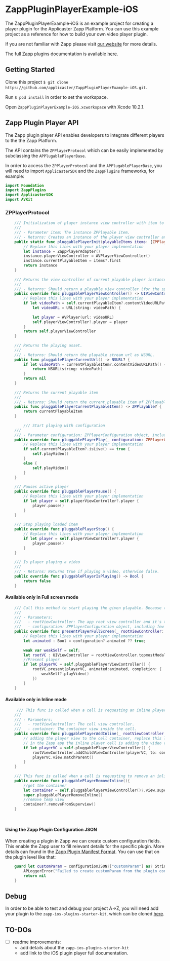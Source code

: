 # ZappPluginPlayerExample-iOS

The ZappPluginPlayerExample-iOS is an example project for creating a player plugin for the Applicaster Zapp Platform. You can use this example project as a reference for how to build your own video player plugin.

If you are not familiar with Zapp please visit [our website](http://applicaster.com/?page=product) for more details.

The full [Zapp](http://zapp.applicaster.com) plugins documentation is available [here](http://zapp-tech-book.herokuapp.com).

## Getting Started
Clone this project `$ git clone https://github.com/applicaster/ZappPluginPlayerExample-iOS.git`.

Run `$ pod install` in order to set the workspace.

Open `ZappPluginPlayerExample-iOS.xcworkspace` with Xcode 10.2.1.

## Zapp Plugin Player API
The Zapp plugin player API enables developers to integrate different players to the the Zapp Platform.

The API contains the `ZPPlayerProtocol` which can be easily implemented by subclassing the `APPlugablePlayerBase`.

In order to access the `ZPPlayerProtocol` and the `APPlugablePlayerBase`, you will need to import `ApplicasterSDK` and the `ZappPlugins` frameworks, for example:
``` swift
import Foundation
import ZappPlugins
import ApplicasterSDK
import AVKit
```

### ZPPlayerProtocol
``` swift
    /// Initialization of player instance view controller with item to play.
    ///
    /// - Parameter item: The instance ZPPlayable item.
    /// - Returns: Creates an instance of the player view controller and, in this example, returns a ZappPlayerAdapter instance.
    public static func pluggablePlayerInit(playableItems items: [ZPPlayable]?, configurationJSON: NSDictionary?) -> ZPPlayerProtocol? {
        // Replace this lines with your player implementation
        let instance = ZappPlayerAdapter()
        instance.playerViewController = AVPlayerViewController()
        instance.currentPlayableItem = items?.first
        return instance
    }
    
    /// Returns the view controller of current playable player instance.
    ///
    /// - Returns: Should return a playable view controller (for the specific instance).
    public override func pluggablePlayerViewController() -> UIViewController? {
        // Replace this lines with your player implementation
        if let videoPath = self.currentPlayableItem?.contentVideoURLPath(),
            let videoURL = URL(string: videoPath) {
            
            let player = AVPlayer(url: videoURL)
            self.playerViewController?.player = player
        }
        return self.playerViewController
    }
    
    /// Returns the playing asset.
    ///
    /// - Returns: Should return the playable stream url as NSURL.
    public func pluggablePlayerCurrentUrl() -> NSURL? {
        if let videoPath = currentPlayableItem?.contentVideoURLPath() {
            return NSURL(string: videoPath)
        }
        return nil
    }
    
    /// Returns the current playable item
    ///
    /// - Returns: Should return the current playable item of ZPPlayable type.
    public func pluggablePlayerCurrentPlayableItem() -> ZPPlayable? {
        return currentPlayableItem
    }
    
        /// Start playing with configuration
    ///
    /// - Parameter configuration: ZPPlayerConfiguration object, including few configurations for the player instance. For example, should the player start muted until tapped for the first time.
    public override func pluggablePlayerPlay(_ configuration: ZPPlayerConfiguration?) {
        // Replace this lines with your player implementation
        if self.currentPlayableItem?.isLive() == true {
            self.playVideo()
        }
        else {
            self.playVideo()
        }
    }
    
    /// Pauses active player
    public override func pluggablePlayerPause() {
        // Replace this lines with your player implementation
        if let player = self.playerViewController?.player {
            player.pause()
        }
    }
    
    /// Stop playing loaded item
    public override func pluggablePlayerStop() {
        // Replace this lines with your player implementation
        if let player = self.playerViewController?.player {
            player.pause()
        }
    }
    
    /// Is player playing a video
    ///
    /// - Returns: Returns true if playing a video, otherwise false.
    public override func pluggablePlayerIsPlaying() -> Bool {
        return false
    }
```

#### Available only in Full screen mode
``` swift
    /// Call this method to start playing the given playable. Because this is a full screen player after calling this method the app doesn't have control of it's flow.
    ///
    /// - Parameters:
    ///   - rootViewController: The app root view controller and it's topmostModal, in order to enable to present the player view controller.
    ///   - configuration: ZPPlayerConfiguration object, including few configurations for the player instance. For example, should the player start muted until tapped for the first time.
    public override func presentPlayerFullScreen(_ rootViewController: UIViewController, configuration: ZPPlayerConfiguration?) {
        // Replace this lines with your player implementation
        let animated : Bool = configuration?.animated ?? true;
        
        weak var weakSelf = self;
        let rootVC : UIViewController = rootViewController.topmostModal()
        //Present player
        if let playerVC = self.pluggablePlayerViewController() {
            rootVC.present(playerVC, animated:animated, completion: {
                weakSelf?.playVideo()
            })
        }
    }
```

#### Available only in Inline mode
``` swift
     /// This func is called when a cell is requesting an inline player view to present inside.
    ///
    /// - Parameters:
    ///   - rootViewController: The cell view controller.
    ///   - container: The container view inside the cell.
    public override func pluggablePlayerAddInline(_ rootViewController: UIViewController, container : UIView) {
        // adding the player view to the cell container, replace this lines with your player implementation
        // in the Zapp app the inline player cell is adding the video view in a ContainerView, so you should add it as ChildViewController and not as subview.
        if let playerVC = self.pluggablePlayerViewController() {
            rootViewController.addChildViewController(playerVC, to: container)
            playerVC.view.matchParent()
        }
    }
    
    /// This func is called when a cell is requesting to remove an inline player view that is already presented.
    public override func pluggablePlayerRemoveInline(){
        //get the container
        let container = self.pluggablePlayerViewController()?.view.superview
        super.pluggablePlayerRemoveInline()
        //remove temp view
        container?.removeFromSuperview()
    }

    
```

#### Using the Zapp Plugin Configuration JSON
When creating a plugin in Zapp we can create custom configuration fields. This enable the Zapp user to fill relevant details for the specific plugin. More details can found in the [Zapp Plugin Manifest Format](http://zapp-tech-book.herokuapp.com/zappifest/plugins-manifest-format.html).
You can use that on the plugin level like that:
``` swift
    guard let customParam = configurationJSON?["customParam"] as? String else {
        APLoggerError("Failed to create customParam from the plugin configuration JSON.")
        return nil
    }
```

## Debug
In order to be able to test and debug your project A->Z, you will need add your plugin to the `zapp-ios-plugins-starter-kit`, which can be cloned [here](https://github.com/applicaster/zapp-ios-plugins-starter-kit).

## TO-DOs
- [ ] readme improvements:
    - add details about the `zapp-ios-plugins-starter-kit`
    - add link to the iOS plugin player full documentation.
